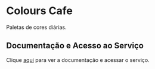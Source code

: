 # Colours Cafe

Paletas de cores diárias.

## Documentação e Acesso ao Serviço

Clique [aqui](https://www.instagram.com/colours.cafe) para ver a documentação e acessar o serviço.